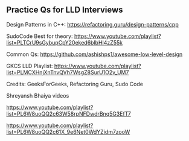 ## Practice Qs for LLD Interviews

Design Patterns in C++: https://refactoring.guru/design-patterns/cpp

SudoCode Best for theory: https://www.youtube.com/playlist?list=PLTCrU9sGybupCpY20eked6blbHI4zZ55k

Common Qs: https://github.com/ashishps1/awesome-low-level-design

GKCS LLD Playlist: https://www.youtube.com/playlist?list=PLMCXHnjXnTnvQVh7WsgZ8SurU1O2v_UM7


Credits: GeeksForGeeks, Refactoring Guru, Sudo Code




Shreyansh Bhaiya videos

https://www.youtube.com/playlist?list=PL6W8uoQQ2c63W58rpNFDwdrBnq5G3EfT7

https://www.youtube.com/playlist?list=PL6W8uoQQ2c61X_9e6Net0WdYZidm7zooW

